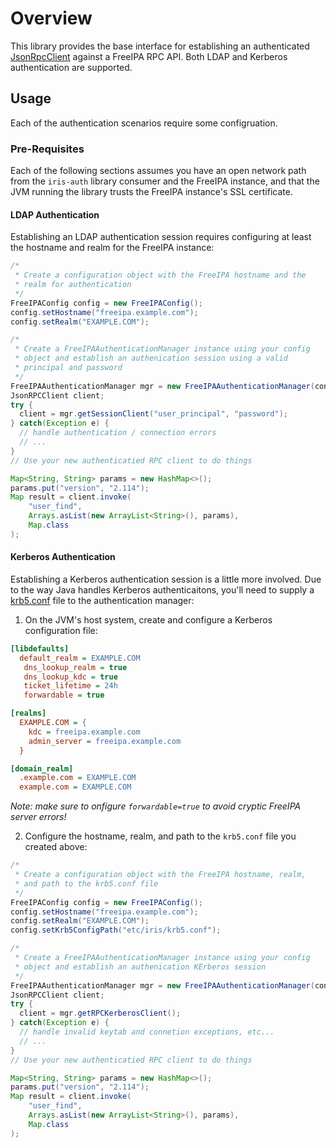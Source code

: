 # Overview

This library provides the base interface for establishing an 
authenticated [JsonRpcClient](https://github.com/briandilley/jsonrpc4j)
against a FreeIPA RPC API. Both LDAP and Kerberos authentication are
supported.

## Usage

Each of the authentication scenarios require some configruation.

### Pre-Requisites

Each of the following sections assumes you have an open network path
from the `iris-auth` library consumer and the FreeIPA instance, and 
that the JVM running the library trusts the FreeIPA instance's SSL
certificate.

#### LDAP Authentication

Establishing an LDAP authentication session requires configuring at 
least the hostname and realm for the FreeIPA instance:

```java
/*
 * Create a configuration object with the FreeIPA hostname and the
 * realm for authentication
 */
FreeIPAConfig config = new FreeIPAConfig();
config.setHostname("freeipa.example.com");
config.setRealm("EXAMPLE.COM");

/*
 * Create a FreeIPAAuthenticationManager instance using your config
 * object and establish an authenication session using a valid 
 * principal and password
 */
FreeIPAAuthenticationManager mgr = new FreeIPAAuthenticationManager(config);
JsonRPCClient client;
try {
  client = mgr.getSessionClient("user_principal", "password");
} catch(Exception e) {
  // handle authentication / connection errors
  // ...
}
// Use your new authenticatied RPC client to do things

Map<String, String> params = new HashMap<>();
params.put("version", "2.114");
Map result = client.invoke(
    "user_find", 
    Arrays.asList(new ArrayList<String>(), params),
    Map.class
);
```

#### Kerberos Authentication

Establishing a Kerberos authentication session is a little more involved.
Due to the way Java handles Kerberos authenticaitons, you'll need to
supply a [krb5.conf](https://web.mit.edu/kerberos/krb5-1.12/doc/admin/conf_files/krb5_conf.html)
file to the authentication manager:

1. On the JVM's host system, create and configure a Kerberos 
configuration file:

  ```ini
  [libdefaults]
    default_realm = EXAMPLE.COM
     dns_lookup_realm = true
     dns_lookup_kdc = true
     ticket_lifetime = 24h
     forwardable = true
  
  [realms]
 	EXAMPLE.COM = {
      kdc = freeipa.example.com
      admin_server = freeipa.example.com
    }
  
  [domain_realm]
    .example.com = EXAMPLE.COM
    example.com = EXAMPLE.COM
  ```

  _Note: make sure to onfigure `forwardable=true` to avoid cryptic FreeIPA
  server errors!_

2. Configure the hostname, realm, and path to the `krb5.conf` file you
created above:


  ```java
  /*
   * Create a configuration object with the FreeIPA hostname, realm,
   * and path to the krb5.conf file
   */
  FreeIPAConfig config = new FreeIPAConfig();
  config.setHostname("freeipa.example.com");
  config.setRealm("EXAMPLE.COM");
  config.setKrb5ConfigPath("etc/iris/krb5.conf");
  
  /*
   * Create a FreeIPAAuthenticationManager instance using your config
   * object and establish an authenication KErberos session
   */
  FreeIPAAuthenticationManager mgr = new FreeIPAAuthenticationManager(config);
  JsonRPCClient client;
  try {
    client = mgr.getRPCKerberosClient();
  } catch(Exception e) {
    // handle invalid keytab and connetion exceptions, etc...
    // ...
  }
  // Use your new authenticatied RPC client to do things
  
  Map<String, String> params = new HashMap<>();
  params.put("version", "2.114");
  Map result = client.invoke(
      "user_find", 
      Arrays.asList(new ArrayList<String>(), params),
      Map.class
  );
  ```